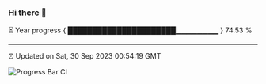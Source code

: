 ### Hi there 👋

⏳ Year progress { ██████████████████████▁▁▁▁▁▁▁▁ } 74.53 %

---

⏰ Updated on Sat, 30 Sep 2023 00:54:19 GMT

![Progress Bar CI](https://github.com/JuvenileQ/Progress-Bar-CI/workflows/main/badge.svg)
